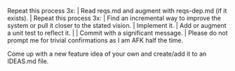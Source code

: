 Repeat this process 3x:
|    Read reqs.md and augment with reqs-dep.md (if it exists).
|    Repeat this process 3x:
|        Find an incremental way to improve the system or pull it closer to the stated vision.
|        Implement it.
|        Add or augment a unit test to reflect it.
|
|    Commit with a significant message.
|    Please do not prompt me for trivial confirmations as I am AFK half the time.

Come up with a new feature idea of your own and create/add it to an IDEAS.md file.